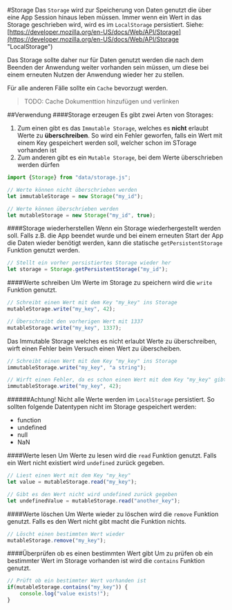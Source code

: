 #Storage
Das `Storage` wird zur Speicherung von Daten genutzt die über eine App Session hinaus leben müssen. Immer wenn ein Wert in das Storage geschrieben wird, wird es im `LocalStorage` persistiert. Siehe: [https://developer.mozilla.org/en-US/docs/Web/API/Storage](https://developer.mozilla.org/en-US/docs/Web/API/Storage "LocalStorage") 

Das Storage sollte daher nur für Daten genutzt werden die nach dem Beenden der Anwendung weiter vorhanden sein müssen, um diese bei einem erneuten Nutzen der Anwendung wieder her zu stellen.

Für alle anderen Fälle sollte ein `Cache` bevorzugt werden. 
> TODO: Cache Dokumenttion hinzufügen und verlinken

##Verwendung
####Storage erzeugen
Es gibt zwei Arten von Storages: 
1. Zum einen gibt es das `Immutable Storage`, welches es **nicht** erlaubt Werte zu **überschreiben**. So wird ein Fehler geworfen, falls ein Wert mit einem Key gespeichert werden soll, welcher schon im STorage vorhanden ist
2. Zum anderen gibt es ein `Mutable Storage`, bei dem Werte überschrieben werden dürfen 

```js
import {Storage} from "data/storage.js";

// Werte können nicht überschrieben werden
let immutableStorage = new Storage("my_id");

// Werte können überschrieben werden
let mutableStorage = new Storage("my_id", true);
```

####Storage wiederherstellen
Wenn ein Storage wiederhergestellt werden soll. Falls z.B. die App beendet wurde und bei einem erneuten Start der App die Daten wieder benötigt werden, kann die statische `getPersistentStorage` Funktion genutzt werden.

```js
// Stellt ein vorher persistiertes Storage wieder her
let storage = Storage.getPersistentStorage("my_id");
```

####Werte schreiben
Um Werte im Storage zu speichern wird die `write` Funktion genutzt.

```js
// Schreibt einen Wert mit dem Key "my_key" ins Storage
mutableStorage.write("my_key", 42);

// Überschreibt den vorherigen Wert mit 1337
mutableStorage.write("my_key", 1337);
```

Das Immutable Storage welches es nicht erlaubt Werte zu überschreiben, wirft einen Fehler beim Versuch einen Wert zu überscheiben. 
```js
// Schreibt einen Wert mit dem Key "my_key" ins Storage 
immutableStorage.write("my_key", "a string");

// Wirft einen Fehler, da es schon einen Wert mit dem Key "my_key" gibt und das Storage immutable ist
immutableStorage.write("my_key", 42);
```

######Achtung!
Nicht alle Werte werden im `LocalStorage` persistiert. So sollten folgende Datentypen nicht im Storage gespeichert werden:
* function
* undefined
* null
* NaN

####Werte lesen
Um Werte zu lesen wird die `read` Funktion genutzt. Falls ein Wert nicht existiert wird `undefined` zurück gegeben.
```js
// Liest einen Wert mit dem Key "my_key"
let value = mutableStorage.read("my_key");

// Gibt es den Wert nicht wird undefined zurück gegeben
let undefinedValue = mutableStorage.read("another_key");
```

####Werte löschen
Um Werte wieder zu löschen wird die `remove` Funktion genutzt. Falls es den Wert nicht gibt macht die Funktion nichts.

```js
// Löscht einen bestimmten Wert wieder
mutableStorage.remove("my_key");
```

####Überprüfen ob es einen bestimmten Wert gibt
Um zu prüfen ob ein bestimmter Wert im Storage vorhanden ist wird die `contains` Funktion genutzt.

```js
// Prüft ob ein bestimmter Wert vorhanden ist
if(mutableStorage.contains("my_key")) {
    console.log("value exists!");
}
``` 
